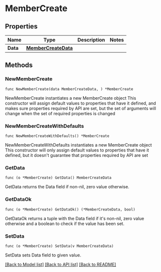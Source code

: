 # MemberCreate

## Properties

Name | Type | Description | Notes
------------ | ------------- | ------------- | -------------
**Data** | [**MemberCreateData**](MemberCreateData.md) |  | 

## Methods

### NewMemberCreate

`func NewMemberCreate(data MemberCreateData, ) *MemberCreate`

NewMemberCreate instantiates a new MemberCreate object
This constructor will assign default values to properties that have it defined,
and makes sure properties required by API are set, but the set of arguments
will change when the set of required properties is changed

### NewMemberCreateWithDefaults

`func NewMemberCreateWithDefaults() *MemberCreate`

NewMemberCreateWithDefaults instantiates a new MemberCreate object
This constructor will only assign default values to properties that have it defined,
but it doesn't guarantee that properties required by API are set

### GetData

`func (o *MemberCreate) GetData() MemberCreateData`

GetData returns the Data field if non-nil, zero value otherwise.

### GetDataOk

`func (o *MemberCreate) GetDataOk() (*MemberCreateData, bool)`

GetDataOk returns a tuple with the Data field if it's non-nil, zero value otherwise
and a boolean to check if the value has been set.

### SetData

`func (o *MemberCreate) SetData(v MemberCreateData)`

SetData sets Data field to given value.



[[Back to Model list]](../README.md#documentation-for-models) [[Back to API list]](../README.md#documentation-for-api-endpoints) [[Back to README]](../README.md)


